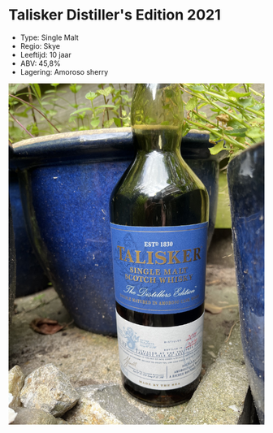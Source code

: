# Talisker Distiller's Edition 2021

- Type: Single Malt
- Regio: Skye
- Leeftijd: 10 jaar
- ABV: 45,8%
- Lagering: Amoroso sherry

![Talisker Distiller's Edition 2021](/images/talisker-de-2021.jpg)
